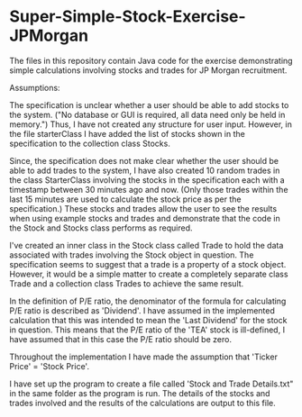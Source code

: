 # Super-Simple-Stock-Exercise-JPMorgan

The files in this repository contain Java code for the exercise demonstrating simple calculations involving stocks and trades for JP Morgan recruitment.

Assumptions:

The specification is unclear whether a user should be able to add stocks to the system. ("No database or GUI is required, all data need only be held in memory.") Thus, I have not created any structure for user input. However, in the file starterClass I have added the list of stocks shown in the specification to the collection class Stocks. 

Since, the specification does not make clear whether the user should be able to add trades to the system, I have also created 10 random trades in the class StarterClass involving the stocks in the specification each with a timestamp between 30 minutes ago and now. (Only those trades within the last 15 minutes are used to calculate the stock price as per the specification.) These stocks and trades allow the user to see the results when using example stocks and trades and demonstrate that the code in the Stock and Stocks class performs as required.

I've created an inner class in the Stock class called Trade to hold the data associated with trades involving the Stock object in question. The specification seems to suggest that a trade is a property of a stock object. However, it would be a simple matter to create a completely separate class Trade and a collection class Trades to achieve the same result. 

In the definition of P/E ratio, the denominator of the formula for calculating P/E ratio is described as 'Dividend'. I have assumed in the implemented calculation that this was intended to mean the 'Last Dividend' for the stock in question. This means that the P/E ratio of the 'TEA' stock is ill-defined, I have assumed that in this case the P/E ratio should be zero.

Throughout the implementation I have made the assumption that 'Ticker Price' = 'Stock Price'.

I have set up the program to create a file called 'Stock and Trade Details.txt" in the same folder as the program is run. The details of the stocks and trades involved and the results of the calculations are output to this file. 

